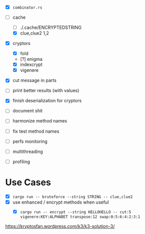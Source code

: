 - [x] `combinator.rs`
- [ ] cache
  - [ ] ./.cache/ENCRYPTEDSTRING
  - [x] clue,clue2 1,2
- [x] cryptors
  - [x] fold
  - [?] enigma
  - [x] indexcrypt
  - [x] vigenere
- [x] cut message in parts
- [ ] print better results (with values)
- [x] finish deserialization for cryptors
- [ ] document shit
- [ ] harmonize method names
- [ ] fix test method names
- [ ] perfs monitoring
- [ ] multithreading
- [ ] profiling


# Use Cases
- [x] `cargo run -- bruteforce --string STRING -- clue,clue2 `
- [x] use enhanced / encrypt methods when useful
  - [x] `cargo run -- encrypt --string HELLOHELLO -- cut:5 vigenere:KEY:ALPHABET transpose:12 swap:0:5:6:4:2:3:1`


https://kryptosfan.wordpress.com/k3/k3-solution-3/
